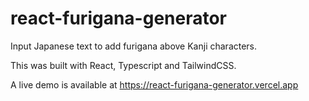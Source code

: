 # react-furigana-generator

Input Japanese text to add furigana above Kanji characters.

This was built with React, Typescript and TailwindCSS.

A live demo is available at https://react-furigana-generator.vercel.app
